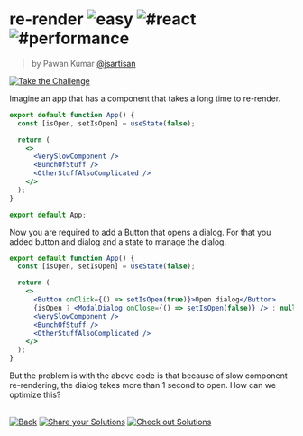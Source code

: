 <!--info-header-start--><h1>re-render <img src="https://img.shields.io/badge/-easy-7aad0c" alt="easy"/> <img src="https://img.shields.io/badge/-%23react-999" alt="#react"/> <img src="https://img.shields.io/badge/-%23performance-999" alt="#performance"/></h1><blockquote><p>by Pawan Kumar <a href="https://github.com/jsartisan" target="_blank">@jsartisan</a></p></blockquote><p><a href="https://frontend-challenges.com/challenges/16-re-render" target="_blank"><img src="https://img.shields.io/badge/-Take%20the%20Challenge-0d99ff?logo=javascript&logoColor=white" alt="Take the Challenge"/></a> </p><!--info-header-end-->

Imagine an app that has a component that takes a long time to re-render.

```jsx
export default function App() {
  const [isOpen, setIsOpen] = useState(false);

  return (
    <>
      <VerySlowComponent />
      <BunchOfStuff />
      <OtherStuffAlsoComplicated />
    </>
  );
}

export default App;
```

Now you are required to add a Button that opens a dialog. For that you added button and dialog and a state to manage the dialog.

```jsx
export default function App() {
  const [isOpen, setIsOpen] = useState(false);

  return (
    <>
      <Button onClick={() => setIsOpen(true)}>Open dialog</Button>
      {isOpen ? <ModalDialog onClose={() => setIsOpen(false)} /> : null}
      <VerySlowComponent />
      <BunchOfStuff />
      <OtherStuffAlsoComplicated />
    </>
  );
}
```

But the problem is with the above code is that because of slow component re-rendering, the dialog takes more than 1 second to open. How can we optimize this?


<!--info-footer-start--><br><a href="../../README.md" target="_blank"><img src="https://img.shields.io/badge/-Back-grey" alt="Back"/></a> <a href="https://github.com/jsartisan/frontend-challenges/issues/new?template=answer.md&labels=answer,16,undefined&title=16%20-%20re-render%20-%20undefined&body=" target="_blank"><img src="https://img.shields.io/badge/-Share%20your%20Solutions-teal" alt="Share your Solutions"/></a> <a href="https://github.com/jsartisan/frontend-challenges/issues?q=label%3A16+label%3Aanswer+sort%3Areactions-%2B1-desc" target="_blank"><img src="https://img.shields.io/badge/-Check%20out%20Solutions-de5a77?logo=awesome-lists&logoColor=white" alt="Check out Solutions"/></a> <!--info-footer-end-->